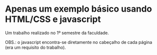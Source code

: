 # Apenas um exemplo básico usando HTML/CSS e javascript

Um trabalho realizado no 1º semestre da faculdade. 

OBS.: o javascript encontra-se diretamente no cabeçalho de cada página (era um requisito do trabalho).

